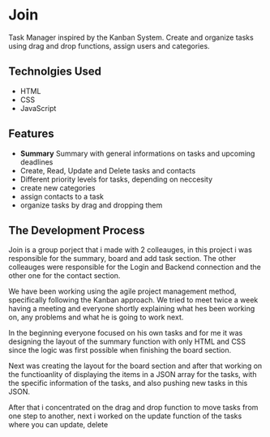# Join

Task Manager inspired by the Kanban System. Create and organize tasks using drag and drop functions, assign users and categories.

## Technolgies Used 

- HTML
- CSS
- JavaScript

## Features

-  **Summary** Summary with general informations on tasks and upcoming deadlines
- Create, Read, Update and Delete tasks and contacts
- Different priority levels for tasks, depending on neccesity
- create new categories
- assign contacts to a task
- organize tasks by drag and dropping them

## The Development Process

Join is a group porject that i made with 2 colleauges, in this project i was responsible for the summary, board and add task section. The other colleauges were responsible for the Login and Backend connection and the other one for the contact section.

We have been working using the agile project management method, specifically following the Kanban approach. We tried to meet twice a week having a meeting and everyone shortly explaining what hes been working on, any problems and what he is going to work next.

In the beginning everyone focused on his own tasks and for me it was designing the layout of the summary function with only HTML and CSS since the logic was first possible when finishing the board section.

Next was creating the layout for the board section and after that working on the functioanlity of displaying the items in a JSON array for the tasks, with the specific information of the tasks, and also pushing new tasks in this JSON.

After that i concentrated on the drag and drop function to move tasks from one step to another, next i worked on the update function of the tasks where you can update, delete



